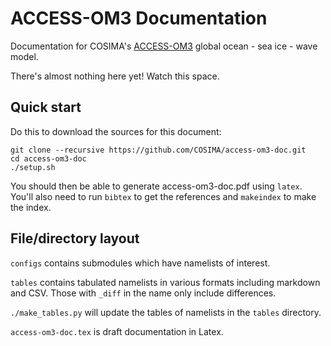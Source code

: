 # ACCESS-OM3 Documentation
Documentation for COSIMA's [ACCESS-OM3](https://github.com/COSIMA/access-om3) global ocean - sea ice - wave model.

There's almost nothing here yet! Watch this space.

## Quick start
Do this to download the sources for this document:
```
git clone --recursive https://github.com/COSIMA/access-om3-doc.git
cd access-om3-doc
./setup.sh 
```
You should then be able to generate access-om3-doc.pdf using `latex`. You'll also need to run `bibtex` to get the references and `makeindex` to make the index.


## File/directory layout

`configs` contains submodules which have namelists of interest.

`tables` contains tabulated namelists in various formats including markdown and CSV. Those with `_diff` in the name only include differences.

`./make_tables.py` will update the tables of namelists in the `tables` directory.

`access-om3-doc.tex` is draft documentation in Latex.